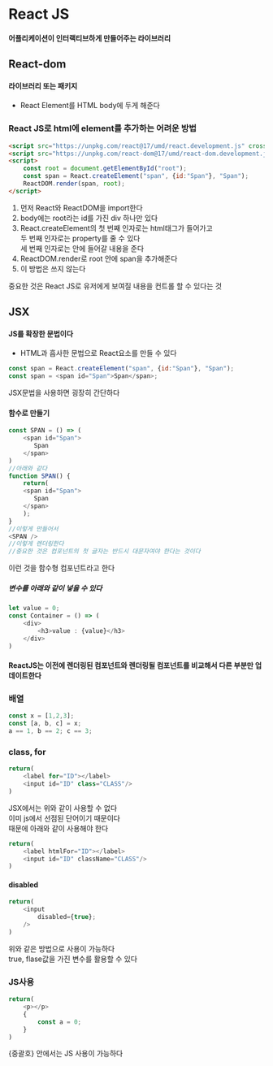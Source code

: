 # React JS

#### 어플리케이션이 인터랙티브하게 만들어주는 라이브러리

## React-dom

#### 라이브러리 또는 패키지
+ React Element를 HTML body에 두게 해준다   

### React JS로 html에 element를 추가하는 어려운 방법
```html
<script src="https://unpkg.com/react@17/umd/react.development.js" crossorigin></script>
<script src="https://unpkg.com/react-dom@17/umd/react-dom.development.js" crossorigin></script>
<script>
    const root = document.getElementById("root");
    const span = React.createElement("span", {id:"Span"}, "Span");
    ReactDOM.render(span, root);
</script>
```
1. 먼저 React와 ReactDOM을 import한다
2. body에는 root라는 id를 가진 div 하나만 있다
3. React.createElement의 첫 번째 인자로는 html태그가 들어가고\
    두 번째 인자로는 property를 줄 수 있다\
    세 번째 인자로는 안에 들어갈 내용을 준다
4. ReactDOM.render로 root 안에 span을 추가해준다
5. 이 방법은 쓰지 않는다

중요한 것은 React JS로 유저에게 보여질 내용을 컨트롤 할 수 있다는 것

## JSX
#### JS를 확장한 문법이다   
+ HTML과 흡사한 문법으로 React요소를 만들 수 있다
```js
const span = React.createElement("span", {id:"Span"}, "Span");
const span = <span id="Span">Span</span>;
```
JSX문법을 사용하면 굉장히 간단하다

#### 함수로 만들기
```js
const SPAN = () => (
    <span id="Span">
       Span
    </span>
)
//아래와 같다
function SPAN() {
    return(
    <span id="Span">
       Span
    </span>
    );
}
//이렇게 만들어서
<SPAN />
//이렇게 렌더링한다
//중요한 것은 컴포넌트의 첫 글자는 반드시 대문자여야 한다는 것이다
```
이런 것을 함수형 컴포넌트라고 한다

##### 변수를 아래와 같이 넣을 수 있다
```js
let value = 0;
const Container = () => (
    <div>
        <h3>value : {value}</h3>
    </div>
)
```
#### ReactJS는 이전에 렌더링된 컴포넌트와 렌더링될 컴포넌트를 비교해서 다른 부분만 업데이트한다

### 배열
```js
const x = [1,2,3];
const [a, b, c] = x;
a == 1, b == 2; c == 3;
```

### class, for
```js
return(
    <label for="ID"></label>
    <input id="ID" class="CLASS"/>
)
```
JSX에서는 위와 같이 사용할 수 없다\
이미 js에서 선점된 단어이기 때문이다\
때문에 아래와 같이 사용해야 한다
```js
return(
    <label htmlFor="ID"></label>
    <input id="ID" className="CLASS"/>
)
```

#### disabled
```js
return(
    <input
        disabled={true};
    />
)
```
위와 같은 방법으로 사용이 가능하다\
true, flase값을 가진 변수를 활용할 수 있다

### JS사용
```js
return(
    <p></p>
    {
        const a = 0;
    }
)
```
{중괄호} 안에서는 JS 사용이 가능하다